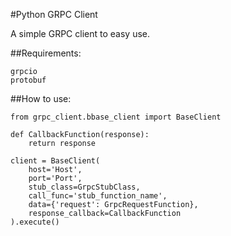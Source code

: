 #Python GRPC Client

A simple GRPC client to easy use.

##Requirements:
```
grpcio
protobuf
```

##How to use:

```
from grpc_client.bbase_client import BaseClient

def CallbackFunction(response):
    return response

client = BaseClient(
    host='Host',
    port='Port',
    stub_class=GrpcStubClass,
    call_func='stub_function_name',
    data={'request': GrpcRequestFunction},
    response_callback=CallbackFunction
).execute()
```